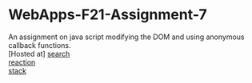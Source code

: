 # WebApps-F21-Assignment-7
An assignment on java script modifying the DOM and using anonymous callback functions.<br>
[Hosted at]
[search](https://44-563-webapps-f21.github.io/webapps-f21-assignment-7-ruthvikbhairav/search.html)<br>
[reaction](https://44-563-webapps-f21.github.io/webapps-f21-assignment-7-ruthvikbhairav/reaction.html)<br>
[stack](https://44-563-webapps-f21.github.io/webapps-f21-assignment-7-ruthvikbhairav/stack.html)
